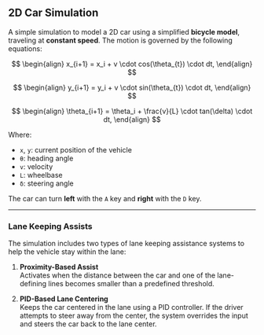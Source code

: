 ## 2D Car Simulation

A simple simulation to model a 2D car using a simplified **bicycle model**, traveling at **constant speed**. The motion is governed by the following equations:

$$
\begin{align}
x_{i+1} = x_i + v \cdot cos(\theta_{t}) \cdot dt,
\end{align}
$$

$$
\begin{align}
y_{i+1} = y_i + v \cdot sin(\theta_{t}) \cdot dt,
\end{align}
$$

$$
\begin{align}
\theta_{i+1} = \theta_i + \frac{v}{L} \cdot tan(\delta) \cdot dt,
\end{align}
$$

Where:

- `x`, `y`: current position of the vehicle  
- `θ`: heading angle  
- `v`: velocity  
- `L`: wheelbase  
- `δ`: steering angle  

The car can turn **left** with the `A` key and **right** with the `D` key.

---

### Lane Keeping Assists

The simulation includes two types of lane keeping assistance systems to help the vehicle stay within the lane:

1. **Proximity-Based Assist**  
   Activates when the distance between the car and one of the lane-defining lines becomes smaller than a predefined threshold.

2. **PID-Based Lane Centering**  
   Keeps the car centered in the lane using a PID controller. If the driver attempts to steer away from the center, the system overrides the input and steers the car back to the lane center.

